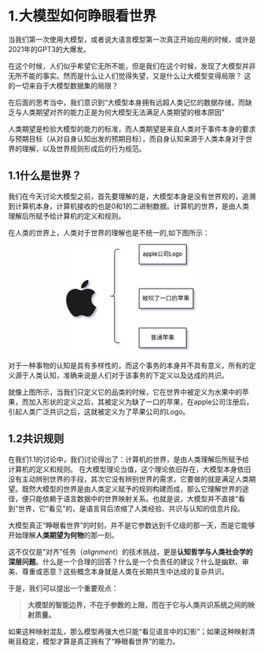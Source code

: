 # 1.大模型如何睁眼看世界

当我们第一次使用大模型，或者说大语言模型第一次真正开始应用的时候，或许是2021年的GPT3的大爆发。  

在这个时候，人们似乎希望它无所不能，但是我们在这个时候，发现了大模型并非无所不能的事实。然而是什么让人们觉得失望，又是什么让大模型变得局限？
这的一切来自于大模型数据集的局限？

在后面的思考当中，我们意识到“大模型本身拥有远超人类记忆的数据存储，而缺乏与人类期望对齐的能力正是为何大模型无法满足人类期望的根本原因”

人类期望是检验大模型的能力的标准，而人类期望是来自人类对于事件本身的要求与预期目标（从对自身认知出发的预期目标），而自身认知来源于人类本身对于世界的理解，以及世界规则形成后的行为规范。

## 1.1什么是世界？

我们在今天讨论大模型之前，首先要理解的是，大模型本身是没有世界观的，追溯到计算机本身，计算机接收的也是0和1的二进制数据。计算机的世界，是由人类理解后所赋予给计算机的定义和规则。

在人类的世界上，人类对于世界的理解也是不统一的,如下图所示：

<img src="./images/1.1世界.png" alt="center" style="display: block; margin: auto;" />

对于一种事物的认知是具有多样性的，而这个事务的本身并不具有意义，所有的定义源于人类认知，准确来说是人们对于该事务的下定义以及达成的共识。

就像上图所示，当我们只定义它的品类的时候，它在世界中被定义为水果中的苹果，而加入形状的定义之后，其被定义为缺了一口的苹果，在apple公司注册后，引起人类广泛共识之后，这就被定义为了苹果公司的Logo。

## 1.2共识规则

在我们1.1的讨论中，我们讨论得出了：计算机的世界，是由人类理解后所赋予给计算机的定义和规则。
在大模型理论当值，这个理论依旧存在，大模型本身依旧没有主动辨别世界的手段，其次它没有辨别世界的需求，它要做的就是满足人类期望。既然大模型的世界是由人类定义赋予的规则构建而成，那么它理解世界的途径，便只能依赖于语言数据中的世界映射关系。也就是说，大模型并不直接“看到”世界，它“看见”的，是语言背后浓缩了人类经验、共识与认知的信息片段。

大模型真正“睁眼看世界”的时刻，并不是它参数达到千亿级的那一天，而是它能够开始理解**人类期望为何物**的那一刻。

这不仅仅是“对齐”任务（*alignment*）的技术挑战，更是**认知哲学与人类社会学的深层问题**。什么是一个合理的回答？什么是一个负责任的建议？什么是幽默、审美、尊重或恶意？这些概念本身就是人类在长期共生中达成的复杂共识。

于是，我们可以提出一个重要观点：

> **大模型的智能边界，不在于参数的上限，而在于它与人类共识系统之间的映射质量。**

如果这种映射混乱，那么模型再强大也只能“看见语言中的幻影”；如果这种映射清晰且稳定，模型才算是真正拥有了“睁眼看世界”的能力。
